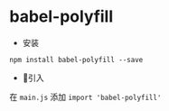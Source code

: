 # babel-polyfill

- 安装

`npm install babel-polyfill --save`

- 引入

在 `main.js` 添加 `import 'babel-polyfill'`